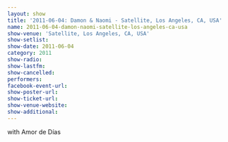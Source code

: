 ```yaml
---
layout: show
title: '2011-06-04: Damon & Naomi - Satellite, Los Angeles, CA, USA'
name: 2011-06-04-damon-naomi-satellite-los-angeles-ca-usa
show-venue: 'Satellite, Los Angeles, CA, USA'
show-setlist: 
show-date: 2011-06-04
category: 2011
show-radio: 
show-lastfm: 
show-cancelled: 
performers: 
facebook-event-url: 
show-poster-url: 
show-ticket-url: 
show-venue-website: 
show-additional: 
---
```


with Amor de Días